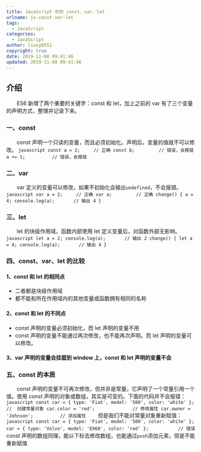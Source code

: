 ```yaml
---
title: JavaScript 中的 const、var、let
urlname: js-const-var-let
tags:
  - JavaScript
categories:
  - JavaScript
author: liuxy0551
copyright: true
date: 2019-11-08 09:41:46
updated: 2019-11-08 09:41:46
---
```


## 介绍

　　ES6 新增了两个重要的关键字：const 和 let，加上之前的 var 有了三个变量的声明方式，整理并记录下来。
<!--more-->


### 一、const

　　const 声明一个只读的变量，而且必须初始化。声明后，变量的值就不可以修改。
    ``` javascript
    const a = 2;     // 正确
    const b;         // 错误，会报错
    a += 1;          // 错误，会报错
    ```


### 二、var

　　var 定义的变量可以修改，如果不初始化会输出`undefined`，不会报错。
    ``` javascript
    var a = 2;     // 正确
    var a;         // 正确
    change() {
      a = 4;
      console.log(a);       // 输出 4
    }
    ```


### 三、let

　　let 的块级作用域，函数内部使用 let 定义变量后，对函数外部无影响。
    ``` javascript
    let a = 2;
    console.log(a);       // 输出 2
    change() {
      let a = 4;
      console.log(a);       // 输出 4
    }
    ```


### 四、const、var、let 的比较

#### 1、const 和 let 的相同点

- 二者都是块级作用域
- 都不能和所在作用域内的其他变量或函数拥有相同的名称

#### 2、const 和 let 的不同点

- const 声明的变量必须初始化，而 let 声明的变量不用
- const 声明的变量不能通过再次修改，也不能再次声明。而 let 声明的变量可以修改。

#### 3、var 声明的变量会挂载到 window 上，const 和 let 声明的变量不会


### 五、const 的本质

　　const 声明的变量不可再次修改，但并非是常量，它声明了一个常量引用一个值。使用 const 声明的对象或数组，其实是可变的。下面的代码并不会报错：
    ``` javascript
    const car = { type: 'Fiat', model: '500', color: 'white' };     //  创建常量对象
    car.color = 'red';              // 修改属性
    car.owner = 'Johnson';          // 添加属性
    ```
　　但是我们不能对常量对象重新赋值：
    ``` javascript
    const car = { type: 'Fiat', model: '500', color: 'white' };
    car = { type: 'Volvo', model: 'EX60', color: 'red' };           // 错误
    ```
　　const 声明的数组同理，能以下标去修改数组，也能通过`push`添加元素，但是不能重新赋值
